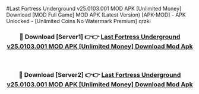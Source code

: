#Last Fortress Underground v25.0103.001 MOD APK [Unlimited Money] Download [MOD Full Game] MOD APK (Latest Version) [APK-MOD] - APK Unlocked - [Unlimited Coins No Watermark Premium] qrzki



<div align="center">

<h3>🔴 Download [Server1] 👉👉 <a href="https://momento.my/?title=Last_Fortress_Underground_v25.0103.001_MOD_APK_[Unlimited_Money]_Download">Last Fortress Underground v25.0103.001 MOD APK [Unlimited Money] Download Mod Apk</a></h3><br>

<h3>🔴 Download [Server2] 👉👉 <a href="https://momento.my/?title=Last_Fortress_Underground_v25.0103.001_MOD_APK_[Unlimited_Money]_Download">Last Fortress Underground v25.0103.001 MOD APK [Unlimited Money] Download Mod Apk</a></h3>
</div>
